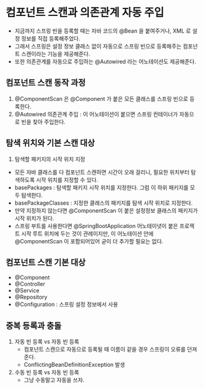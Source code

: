 # 컴포넌트 스캔과 의존관계 자동 주입
- 지금까지 스프링 빈을 등록할 때는 자바 코드의 @Bean 을 붙여주거나, XML 로 설정 정보를 직접 등록해주었다.
- 그래서 스프링은 설정 정보 클래스 없이 자동으로 스프링 빈으로 등록해주는 컴포넌트 스캔이라는 기능을 제공해준다.
- 또한 의존관계를 자동으로 주입하는 @Autowired 라는 어노테이션도 제공해준다.

## 컴포넌트 스캔 동작 과정
1. @ComponentScan 은 @Component 가 붙은 모든 클래스를 스프링 빈으로 등록한다.
2. @Autowired 의존관계 주입 : 이 어노테이션이 붙으면 스프링 컨테이너가 자동으로 빈을 찾아 주입한다.

## 탐색 위치와 기본 스캔 대상
1. 탐색할 패키지의 시작 위치 지정
- 모든 자바 클래스를 다 컴포넌트 스캔하면 시간이 오래 걸리니, 필요한 위치부터 탐색하도록 시작 위치를 지정할 수 있다.
- basePackages : 탐색할 패키지 시작 위치를 지정한다. 그럼 이 하위 패키지를 모두 탐색한다.
- basePackageClasses : 지정한 클래스의 패키지를 탐색 시작 위치로 지정한다.
- 만약 지정하지 않는다면 @ComponentScan 이 붙은 설정정보 클래스의 패키지가 시작 위치가 된다.
- 스프링 부트를 사용한다면 @SpringBootApplication 어노테이녓이 붙은 프로젝트 시작 루트 위치에 두는 것이 관례이지만, 
이 어노테이션 안에 @ComponentScan 이 포함되어있어 굳이 더 추가할 필요는 없다.

## 컴포넌트 스캔 기본 대상
- @Component
- @Controller
- @Service
- @Repository
- @Configuration : 스프링 설정 정보에서 사용

## 중복 등록과 충돌
1. 자동 빈 등록 vs 자동 빈 등록
   - 컴포넌트 스캔으로 자동으로 등록될 때 이름이 같을 경우 스프링이 오류를 던져준다.
   - ConflictingBeanDefinitionException 발생
2. 수동 빈 등록 vs 자동 빈 등록 
   - 그냥 수동말고 자동을 쓰자.